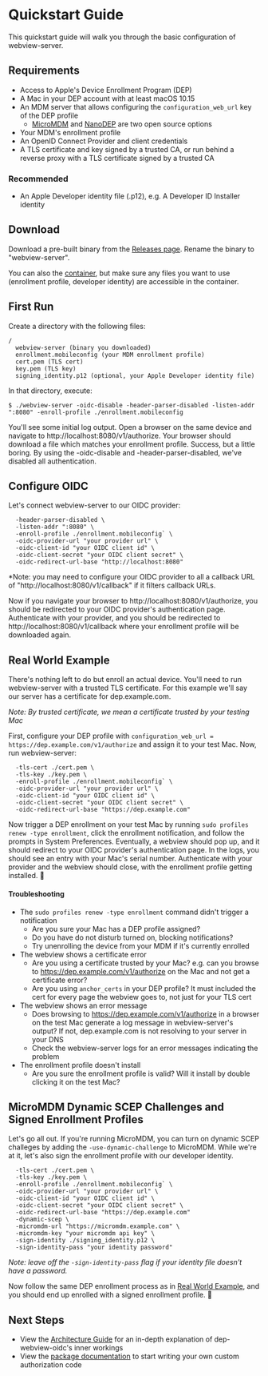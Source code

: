 # Quickstart Guide

This quickstart guide will walk you through the basic configuration of webview-server.

## Requirements

* Access to Apple's Device Enrollment Program (DEP)
* A Mac in your DEP account with at least macOS 10.15
* An MDM server that allows configuring the `configuration_web_url` key of the DEP profile
  * [MicroMDM](https://github.com/micromdm/micromdm) and [NanoDEP](https://github.com/micromdm/nanodep) are two open source options
* Your MDM's enrollment profile
* An OpenID Connect Provider and client credentials
* A TLS certificate and key signed by a trusted CA, or run behind a reverse proxy with a TLS certificate signed by a trusted CA

### Recommended

* An Apple Developer identity file (.p12), e.g. A Developer ID Installer identity

## Download 

Download a pre-built binary from the [Releases page](https://github.com/korylprince/dep-webview-oidc/releases). Rename the binary to "webview-server".

You can also the [container](https://github.com/korylprince/dep-webview-oidc/pkgs/container/dep-webview-oidc), but make sure any files you want to use (enrollment profile, developer identity) are accessible in the container.

## First Run

Create a directory with the following files:

```
/
  webview-server (binary you downloaded)
  enrollment.mobileconfig (your MDM enrollment profile)
  cert.pem (TLS cert)
  key.pem (TLS key)
  signing_identity.p12 (optional, your Apple Developer identity file)
```

In that directory, execute:

`$ ./webview-server -oidc-disable -header-parser-disabled -listen-addr ":8080" -enroll-profile ./enrollment.mobileconfig`

You'll see some initial log output. Open a browser on the same device and navigate to http://localhost:8080/v1/authorize. Your browser should download a file which matches your enrollment profile. Success, but a little boring. By using the -oidc-disable and -header-parser-disabled, we've disabled all authentication.

## Configure OIDC

Let's connect webview-server to our OIDC provider:

```$ ./webview-server \
  -header-parser-disabled \
  -listen-addr ":8080" \
  -enroll-profile ./enrollment.mobileconfig` \
  -oidc-provider-url "your provider url" \ 
  -oidc-client-id "your OIDC client id" \
  -oidc-client-secret "your OIDC client secret" \
  -oidc-redirect-url-base "http://localhost:8080"
```

*Note: you may need to configure your OIDC provider to all a callback URL of "http://localhost:8080/v1/callback" if it filters callback URLs.

Now if you navigate your browser to http://localhost:8080/v1/authorize, you should be redirected to your OIDC provider's authentication page. Authenticate with your provider, and you should be redirected to http://localhost:8080/v1/callback where your enrollment profile will be downloaded again.

## Real World Example

There's nothing left to do but enroll an actual device. You'll need to run webview-server with a trusted TLS certificate. For this example we'll say our server has a certificate for dep.example.com.

*Note: By trusted certificate, we mean a certificate trusted by your testing Mac*

First, configure your DEP profile with `configuration_web_url = https://dep.example.com/v1/authorize` and assign it to your test Mac. Now, run webview-server:

```$ ./webview-server \
  -tls-cert ./cert.pem \
  -tls-key ./key.pem \
  -enroll-profile ./enrollment.mobileconfig` \
  -oidc-provider-url "your provider url" \ 
  -oidc-client-id "your OIDC client id" \
  -oidc-client-secret "your OIDC client secret" \
  -oidc-redirect-url-base "https://dep.example.com"
```

Now trigger a DEP enrollment on your test Mac by running `sudo profiles renew -type enrollment`, click the enrollment notification, and follow the prompts in System Preferences. Eventually, a webview should pop up, and it should redirect to your OIDC provider's authentication page. In the logs, you should see an entry with your Mac's serial number. Authenticate with your provider and the webview should close, with the enrollment profile getting installed. 🎉

#### Troubleshooting

* The `sudo profiles renew -type enrollment` command didn't trigger a notification
  * Are you sure your Mac has a DEP profile assigned?
  * Do you have do not disturb turned on, blocking notifications?
  * Try unenrolling the device from your MDM if it's currently enrolled
* The webview shows a certificate error
  * Are you using a certificate trusted by your Mac? e.g. can you browse to https://dep.example.com/v1/authorize on the Mac and not get a certificate error?
  * Are you using `anchor_certs` in your DEP profile? It must included the cert for every page the webview goes to, not just for your TLS cert
* The webview shows an error message
  * Does browsing to https://dep.example.com/v1/authorize in a browser on the test Mac generate a log message in webview-server's output? If not, dep.example.com is not resolving to your server in your DNS
  * Check the webview-server logs for an error messages indicating the problem
* The enrollment profile doesn't install
  * Are you sure the enrollment profile is valid? Will it install by double clicking it on the test Mac?

## MicroMDM Dynamic SCEP Challenges and Signed Enrollment Profiles

Let's go all out. If you're running MicroMDM, you can turn on dynamic SCEP challeges by adding the `-use-dynamic-challenge` to MicroMDM. While we're at it, let's also sign the enrollment profile with our developer identity.

```$ ./webview-server \
  -tls-cert ./cert.pem \
  -tls-key ./key.pem \
  -enroll-profile ./enrollment.mobileconfig` \
  -oidc-provider-url "your provider url" \ 
  -oidc-client-id "your OIDC client id" \
  -oidc-client-secret "your OIDC client secret" \
  -oidc-redirect-url-base "https://dep.example.com"
  -dynamic-scep \
  -micromdm-url "https://micromdm.example.com" \
  -micromdm-key "your micromdm api key" \
  -sign-identity ./signing_identity.p12 \
  -sign-identity-pass "your identity password"
```

*Note: leave off the `-sign-identity-pass` flag if your identity file doesn't have a password.*

Now follow the same DEP enrollment process as in [Real World Example](#real-world-example), and you should end up enrolled with a signed enrollment profile. 🎉

## Next Steps

* View the [Architecture Guide](https://github.com/korylprince/dep-webview-oidc/tree/master/docs/Architecture.md) for an in-depth explanation of dep-webview-oidc's inner workings
* View the [package documentation](https://pkg.go.dev/github.com/korylprince/dep-webview-oidc) to start writing your own custom authorization code
